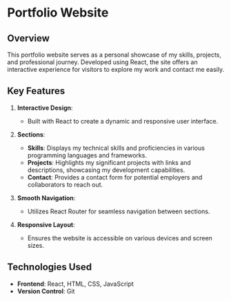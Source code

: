 # Portfolio Website

## Overview
This portfolio website serves as a personal showcase of my skills, projects, and professional journey. Developed using React, the site offers an interactive experience for visitors to explore my work and contact me easily.

## Key Features
1. **Interactive Design**: 
   - Built with React to create a dynamic and responsive user interface.

2. **Sections**: 
   - **Skills**: Displays my technical skills and proficiencies in various programming languages and frameworks.
   - **Projects**: Highlights my significant projects with links and descriptions, showcasing my development capabilities.
   - **Contact**: Provides a contact form for potential employers and collaborators to reach out.

3. **Smooth Navigation**: 
   - Utilizes React Router for seamless navigation between sections.

4. **Responsive Layout**: 
   - Ensures the website is accessible on various devices and screen sizes.

## Technologies Used
- **Frontend**: React, HTML, CSS, JavaScript
- **Version Control**: Git